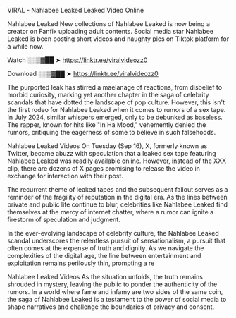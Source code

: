 VIRAL - Nahlabee Leaked Leaked Video Online

Nahlabee Leaked New collections of Nahlabee Leaked is now being a creator on Fanfix uploading adult contents. Social media star Nahlabee Leaked is been posting short videos and naughty pics on Tiktok platform for a while now.

Watch ░░▒▓██ ➤ https://linktr.ee/viralvideozz0

Download ░░▒▓██ ➤ https://linktr.ee/viralvideozz0

The purported leak has stirred a maelanage of reactions, from disbelief to morbid curiosity, marking yet another chapter in the saga of celebrity scandals that have dotted the landscape of pop culture. However, this isn't the first rodeo for Nahlabee Leaked when it comes to rumors of a sex tape. In July 2024, similar whispers emerged, only to be debunked as baseless. The rapper, known for hits like "In Ha Mood," vehemently denied the rumors, critiquing the eagerness of some to believe in such falsehoods.

Nahlabee Leaked Videos
On Tuesday (Sep 16), X, formerly known as Twitter, became abuzz with speculation that a leaked sex tape featuring Nahlabee Leaked was readily available online. However, instead of the XXX clip, there are dozens of X pages promising to release the video in exchange for interaction with their post.

The recurrent theme of leaked tapes and the subsequent fallout serves as a reminder of the fragility of reputation in the digital era. As the lines between private and public life continue to blur, celebrities like Nahlabee Leaked find themselves at the mercy of internet chatter, where a rumor can ignite a firestorm of speculation and judgment.

In the ever-evolving landscape of celebrity culture, the Nahlabee Leaked scandal underscores the relentless pursuit of sensationalism, a pursuit that often comes at the expense of truth and dignity. As we navigate the complexities of the digital age, the line between entertainment and exploitation remains perilously thin, prompting a re

Nahlabee Leaked Videos
As the situation unfolds, the truth remains shrouded in mystery, leaving the public to ponder the authenticity of the rumors. In a world where fame and infamy are two sides of the same coin, the saga of Nahlabee Leaked is a testament to the power of social media to shape narratives and challenge the boundaries of privacy and consent.